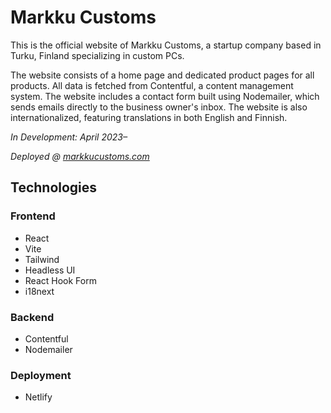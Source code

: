 # Markku Customs

This is the official website of Markku Customs, a startup company based in Turku, Finland specializing in custom PCs.

The website consists of a home page and dedicated product pages for all products. All data is fetched from Contentful, a content management system. The website includes a contact form built using Nodemailer, which sends emails directly to the business owner's inbox. The website is also internationalized, featuring translations in both English and Finnish.

_In Development: April 2023–_

_Deployed @ [markkucustoms.com](https://markkucustoms.com/)_

## Technologies

### Frontend

- React
- Vite
- Tailwind
- Headless UI
- React Hook Form
- i18next

### Backend

- Contentful
- Nodemailer

### Deployment

- Netlify
